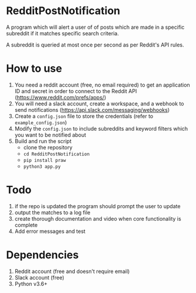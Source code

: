 # RedditPostNotification
A program which will alert a user of of posts which are made in a specific subreddit if it matches specific search criteria.

A subreddit is queried at most once per second as per Reddit's API rules.

# How to use
1. You need a reddit account (free, no email required) to get an application ID and secret in order to connect to the Reddit API (https://www.reddit.com/prefs/apps/)
2. You will need a slack account, create a workspace, and a webhook to send notifications (https://api.slack.com/messaging/webhooks)
3. Create a `config.json` file to store the credentials (refer to `example_config.json`)
4. Modify the `config.json` to include subreddits and keyword filters which you want to be notified about
5. Build and run the script
    * clone the repository
    * `cd RedditPostNotification`
    * `pip install praw`
    * `python3 app.py`

# Todo
1. if the repo is updated the program should prompt the user to update
2. output the matches to a log file
3. create thorough documentation and video when core functionality is complete
4. Add error messages and test

# Dependencies
1. Reddit account (free and doesn't require email)
2. Slack account (free)
3. Python v3.6+
